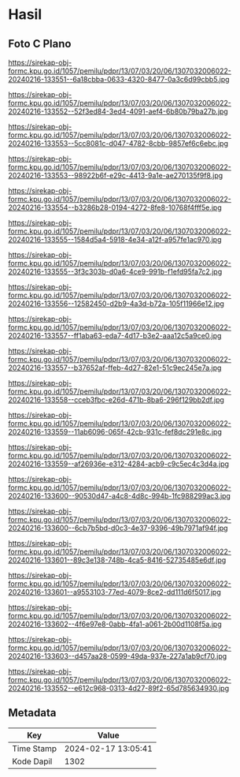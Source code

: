 # Hasil

## Foto C Plano

https://sirekap-obj-formc.kpu.go.id/1057/pemilu/pdpr/13/07/03/20/06/1307032006022-20240216-133551--6a18cbba-0633-4320-8477-0a3c6d99cbb5.jpg

https://sirekap-obj-formc.kpu.go.id/1057/pemilu/pdpr/13/07/03/20/06/1307032006022-20240216-133552--52f3ed84-3ed4-4091-aef4-6b80b79ba27b.jpg

https://sirekap-obj-formc.kpu.go.id/1057/pemilu/pdpr/13/07/03/20/06/1307032006022-20240216-133553--5cc8081c-d047-4782-8cbb-9857ef6c6ebc.jpg

https://sirekap-obj-formc.kpu.go.id/1057/pemilu/pdpr/13/07/03/20/06/1307032006022-20240216-133553--98922b6f-e29c-4413-9a1e-ae270135f9f8.jpg

https://sirekap-obj-formc.kpu.go.id/1057/pemilu/pdpr/13/07/03/20/06/1307032006022-20240216-133554--b3286b28-0194-4272-8fe8-10768f4fff5e.jpg

https://sirekap-obj-formc.kpu.go.id/1057/pemilu/pdpr/13/07/03/20/06/1307032006022-20240216-133555--1584d5a4-5918-4e34-a12f-a957fe1ac970.jpg

https://sirekap-obj-formc.kpu.go.id/1057/pemilu/pdpr/13/07/03/20/06/1307032006022-20240216-133555--3f3c303b-d0a6-4ce9-991b-f1efd95fa7c2.jpg

https://sirekap-obj-formc.kpu.go.id/1057/pemilu/pdpr/13/07/03/20/06/1307032006022-20240216-133556--12582450-d2b9-4a3d-b72a-105f11966e12.jpg

https://sirekap-obj-formc.kpu.go.id/1057/pemilu/pdpr/13/07/03/20/06/1307032006022-20240216-133557--ff1aba63-eda7-4d17-b3e2-aaa12c5a9ce0.jpg

https://sirekap-obj-formc.kpu.go.id/1057/pemilu/pdpr/13/07/03/20/06/1307032006022-20240216-133557--b37652af-ffeb-4d27-82e1-51c9ec245e7a.jpg

https://sirekap-obj-formc.kpu.go.id/1057/pemilu/pdpr/13/07/03/20/06/1307032006022-20240216-133558--cceb3fbc-e26d-471b-8ba6-296f129bb2df.jpg

https://sirekap-obj-formc.kpu.go.id/1057/pemilu/pdpr/13/07/03/20/06/1307032006022-20240216-133559--11ab6096-065f-42cb-931c-fef8dc291e8c.jpg

https://sirekap-obj-formc.kpu.go.id/1057/pemilu/pdpr/13/07/03/20/06/1307032006022-20240216-133559--af26936e-e312-4284-acb9-c9c5ec4c3d4a.jpg

https://sirekap-obj-formc.kpu.go.id/1057/pemilu/pdpr/13/07/03/20/06/1307032006022-20240216-133600--90530d47-a4c8-4d8c-994b-1fc988299ac3.jpg

https://sirekap-obj-formc.kpu.go.id/1057/pemilu/pdpr/13/07/03/20/06/1307032006022-20240216-133600--6cb7b5bd-d0c3-4e37-9396-49b7971af94f.jpg

https://sirekap-obj-formc.kpu.go.id/1057/pemilu/pdpr/13/07/03/20/06/1307032006022-20240216-133601--89c3e138-748b-4ca5-8416-52735485e6df.jpg

https://sirekap-obj-formc.kpu.go.id/1057/pemilu/pdpr/13/07/03/20/06/1307032006022-20240216-133601--a9553103-77ed-4079-8ce2-dd111d6f5017.jpg

https://sirekap-obj-formc.kpu.go.id/1057/pemilu/pdpr/13/07/03/20/06/1307032006022-20240216-133602--4f6e97e8-0abb-4fa1-a061-2b00d1108f5a.jpg

https://sirekap-obj-formc.kpu.go.id/1057/pemilu/pdpr/13/07/03/20/06/1307032006022-20240216-133603--d457aa28-0599-49da-937e-227a1ab9cf70.jpg

https://sirekap-obj-formc.kpu.go.id/1057/pemilu/pdpr/13/07/03/20/06/1307032006022-20240216-133552--e612c968-0313-4d27-89f2-65d785634930.jpg


## Metadata

| Key        | Value               |
| ---------- | ------------------- |
| Time Stamp | 2024-02-17 13:05:41 |
| Kode Dapil | 1302                |



